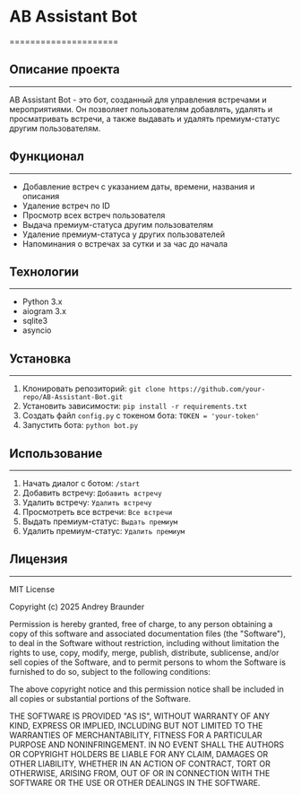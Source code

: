 # AB Assistant Bot
=====================

## Описание проекта
--------------------

AB Assistant Bot - это бот, созданный для управления встречами и мероприятиями. Он позволяет пользователям добавлять, удалять и просматривать встречи, а также выдавать и удалять премиум-статус другим пользователям.

## Функционал
--------------

*   Добавление встреч с указанием даты, времени, названия и описания
*   Удаление встреч по ID
*   Просмотр всех встреч пользователя
*   Выдача премиум-статуса другим пользователям
*   Удаление премиум-статуса у других пользователей
*   Напоминания о встречах за сутки и за час до начала

## Технологии
--------------

*   Python 3.x
*   aiogram 3.x
*   sqlite3
*   asyncio

## Установка
-------------

1.  Клонировать репозиторий: `git clone https://github.com/your-repo/AB-Assistant-Bot.git`
2.  Установить зависимости: `pip install -r requirements.txt`
3.  Создать файл `config.py` с токеном бота: `TOKEN = 'your-token'`
4.  Запустить бота: `python bot.py`

## Использование
--------------

1.  Начать диалог с ботом: `/start`
2.  Добавить встречу: `Добавить встречу`
3.  Удалить встречу: `Удалить встречу`
4.  Просмотреть все встречи: `Все встречи`
5.  Выдать премиум-статус: `Выдать премиум`
6.  Удалить премиум-статус: `Удалить премиум`

## Лицензия
------------

MIT License

Copyright (c) 2025 Andrey Braunder

Permission is hereby granted, free of charge, to any person obtaining a copy
of this software and associated documentation files (the "Software"), to deal
in the Software without restriction, including without limitation the rights
to use, copy, modify, merge, publish, distribute, sublicense, and/or sell
copies of the Software, and to permit persons to whom the Software is
furnished to do so, subject to the following conditions:

The above copyright notice and this permission notice shall be included in all
copies or substantial portions of the Software.

THE SOFTWARE IS PROVIDED "AS IS", WITHOUT WARRANTY OF ANY KIND, EXPRESS OR
IMPLIED, INCLUDING BUT NOT LIMITED TO THE WARRANTIES OF MERCHANTABILITY,
FITNESS FOR A PARTICULAR PURPOSE AND NONINFRINGEMENT. IN NO EVENT SHALL THE
AUTHORS OR COPYRIGHT HOLDERS BE LIABLE FOR ANY CLAIM, DAMAGES OR OTHER
LIABILITY, WHETHER IN AN ACTION OF CONTRACT, TORT OR OTHERWISE, ARISING FROM,
OUT OF OR IN CONNECTION WITH THE SOFTWARE OR THE USE OR OTHER DEALINGS IN THE
SOFTWARE.
